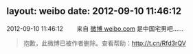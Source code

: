 layout: weibo
date: 2012-09-10 11:46:12
---
<meta name="referrer" content="no-referrer" />

2012-09-10 11:46:12  &nbsp;&nbsp;&nbsp;&nbsp;&nbsp;&nbsp; 来自 <a href="http://weibo.com/" rel="nofollow">微博 weibo.com</a>
是中国宅男吧……
>  抱歉，此微博已被作者删除。查看帮助：http://t.cn/Rfd3rQV
